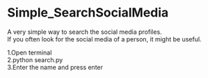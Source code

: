 # Simple_SearchSocialMedia
A very simple way to search the social media profiles.  <br />
If you often look for the social media of a person, it might be useful. 

1.Open terminal <br />
2.python search.py <br />
3.Enter the name and press enter


